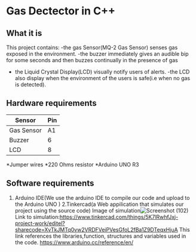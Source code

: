 # Gas Dectector in C++

## What it is

This project contains:
-the gas Sensor(MQ-2 Gas Sensor) senses gas exposed in the environment.
-the buzzer immediately gives an audible bip for some seconds and then buzzes continually in the presence of gas
- the Liquid Crystal Display(LCD) visually notify users of alerts.
-the LCD also display when the environment of the users is safe(i.e when no gas is detected).




## Hardware requirements


Sensor | Pin
--- | ---
Gas Sensor|A1
Buzzer | 6
LCD | 8

*Jumper wires
*220 Ohms resistor
*Arduino UNO R3 

## Software requirements

1. Arduino IDE(We use the arduino IDE to compile our code and upload to the Arduino UNO )
2.Tinkercad(a Web appilication that simulates our project using the source code)
Image of simulation![Screenshot (102)](https://user-images.githubusercontent.com/83757220/121539084-df455c00-c9f4-11eb-8b11-aca7379bb378.png)
Link to simulation:https://www.tinkercad.com/things/5K7lRwhfJxj-project-work/editel?sharecode=XvTkJMTq0vw2VRDFVeiPVesGfoL2fBa1Z9DTeqxHjuA
This link references the libraries,function, structures and variables used in the code.
https://www.arduino.cc/reference/en/
